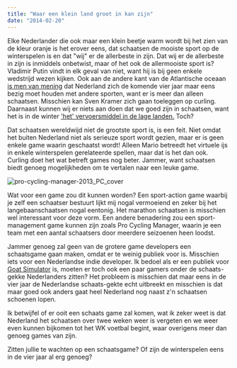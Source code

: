 ```yaml
---
title: "Waar een klein land groot in kan zijn"
date: "2014-02-20"
---
```


Elke Nederlander die ook maar een klein beetje warm wordt bij het zien van de kleur oranje is het erover eens, dat schaatsen de mooiste sport op de winterspelen is en dat "wij" er de allerbeste in zijn. Dat wij er de allerbeste in zijn is inmiddels onbetwist, maar of het ook de allermooiste sport is? Vladimir Putin vindt in elk geval van niet, want hij is bij geen enkele wedstrijd wezen kijken. Ook aan de andere kant van de Atlantische oceaan [is men van mening](http://online.wsj.com/news/articles/SB10001424052702304899704579387333918124514) dat Nederland zich de komende vier jaar maar eens bezig moet houden met andere sporten, want er is meer dan alleen schaatsen. Misschien kan Sven Kramer zich gaan toeleggen op curling. Daarnaast kunnen wij er niets aan doen dat we goed zijn in schaatsen, want het is in de winter ['h](http://www.ibtimes.com/winter-olympics-2014-speed-skating-continues-be-dominated-netherlands-why-1554557)[et' vervoersmiddel in de lage landen](http://www.ibtimes.com/winter-olympics-2014-speed-skating-continues-be-dominated-netherlands-why-1554557)[.](http://www.ibtimes.com/winter-olympics-2014-speed-skating-continues-be-dominated-netherlands-why-1554557) Toch?

Dat schaatsen wereldwijd niet de grootste sport is, is een feit. Niet omdat het buiten Nederland niet als serieuze sport wordt gezien, maar er is geen enkele game waarin geschaatst wordt! Alleen Mario betreedt het virtuele ijs in enkele winterspelen gerelateerde spellen, maar dat is het dan ook. Curling doet het wat betreft games nog beter. Jammer, want schaatsen biedt genoeg mogelijkheden om te vertalen naar een leuke game.

![pro-cycling-manager-2013_PC_cover](images/pro-cycling-manager-2013_PC_cover-210x300.jpg)

Wat voor een game zou dit kunnen worden? Een sport-action game waarbij je zelf een schaatser bestuurt lijkt mij nogal vermoeiend en zeker bij het langebaanschaatsen nogal eentonig. Het marathon schaatsen is misschien wel interessant voor deze vorm. Een andere benadering zou een sport-management game kunnen zijn zoals Pro Cycling Manager, waarin je een team met een aantal schaatsers door meerdere seizoenen heen loodst.

Jammer genoeg zal geen van de grotere game developers een schaatsgame gaan maken, omdat er te weinig publiek voor is. Misschien iets voor een Nederlandse indie developer. Ik bedoel als er een publiek voor [Goat Simulator](http://www.goat-simulator.com/) is, moeten er toch ook een paar gamers onder de schaats-gekke Nederlanders zitten? Het probleem is misschien dat maar eens in de vier jaar de Nederlandse schaats-gekte echt uitbreekt en misschien is dat maar goed ook anders gaat heel Nederland nog naast z'n schaatsen schoenen lopen. 

Ik betwijfel of er ooit een schaats game zal komen, wat ik zeker weet is dat Nederland het schaatsen over twee weken weer is vergeten en we weer even kunnen bijkomen tot het WK voetbal begint, waar overigens meer dan genoeg games van zijn. 

Zitten jullie te wachten op een schaatsgame? Of zijn de winterspelen eens in de vier jaar al erg genoeg?

